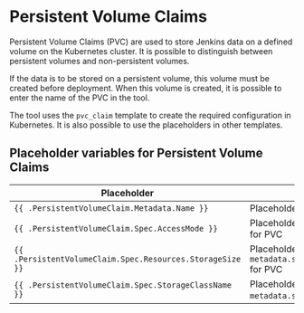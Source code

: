 # Persistent Volume Claims

Persistent Volume Claims (PVC) are used to store Jenkins data on a defined volume on the Kubernetes cluster. It is
possible to distinguish between persistent volumes and non-persistent volumes.

If the data is to be stored on a persistent volume, this volume must be created before deployment. When this volume is
created, it is possible to enter the name of the PVC in the tool.

The tool uses the `pvc_claim` template to create the required configuration in Kubernetes.
It is also possible to use the placeholders in other templates.

## Placeholder variables for Persistent Volume Claims

| Placeholder | Description | Source |
| --- | --- | --- |
| `{{ .PersistentVolumeClaim.Metadata.Name }}` | Placeholder for `metadata.name` for PVC | user input |
| `{{ .PersistentVolumeClaim.Spec.AccessMode }}` | Placeholder for `metadata.spec.accessModes` for PVC | configuration `JENKINS_MASTER_PERSISTENCE_ACCESS_MODE` |
| `{{ .PersistentVolumeClaim.Spec.Resources.StorageSize }}` | Placeholder for `metadata.spec.resources.requests.storage` for PVC | configuration `JENKINS_MASTER_PERSISTENCE_STORAGE_SIZE` |
| `{{ .PersistentVolumeClaim.Spec.StorageClassName }}` | Placeholder for `metadata.spec.storageClassName` for PVC | configuration `JENKINS_MASTER_PERSISTENCE_STORAGE_CLASS` |


